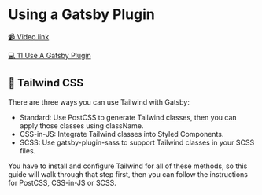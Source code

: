 # Using a Gatsby Plugin

[📹 Video link](https://www.egghead.io/lessons/gatsby-using-a-gatsby-plugin-bcf8a626)

[💻 11 Use A Gatsby Plugin](https://github.com/Khaledgarbaya/moving-from-cra-to-gatsby-course/releases/tag/11-use-a-gatsby-plugin)

## 🤔 Tailwind CSS

There are three ways you can use Tailwind with Gatsby:

- Standard: Use PostCSS to generate Tailwind classes, then you can apply those classes using className.
- CSS-in-JS: Integrate Tailwind classes into Styled Components.
- SCSS: Use gatsby-plugin-sass to support Tailwind classes in your SCSS files.

You have to install and configure Tailwind for all of these methods, so this guide will walk through that step first, then you can follow the instructions for PostCSS, CSS-in-JS or SCSS.
